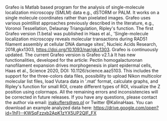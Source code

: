 Grafeo is Matlab based program for the analysis of single-molecule localization microscopy (SMLM) data e.g., dSTORM or PALM. It works on a single molecule coordinates rather than pixelated images. Grafeo uses various pointillist approaches previously described in the literature, e.g., Voronoi Tessellation, Delaunay Triangulation, Ripley's function.  The first Grafeo version (1.beta) was published in Haas et al., 'Single-molecule localization microscopy reveals molecular transactions during RAD51 filament assembly at cellular DNA damage sites',  Nucleic Acids Research, 2018,gkx1303, https://doi.org/10.1093/nar/gkx1303. Grafeo is continuously updated. The current Grafeo version is Grafeo v2.1.à It has new functionalities, developed for the article: Pectin homogalacturonan nanofilament expansion drives morphogenesis in plant epidermal cells, Haas et al., Science 2020, DOI: 10.1126/science.aaz5103. This includes the support for the three-colors data files, possibility to upload Nikon multicolor molecular list files, load Vutara data in '.mat' format, calculate graphs, and Ripley's function for small ROI, create different types of ROI, visualize the Z position using colormaps. All the remaining errors and inconsistencies will be corrected in future releases.  If you have any questions, please contact the author via email: inakuflers@wp.pl or Twitter @KalinaHaas. You can download an example analyzed data here: https://drive.google.com/open?id=1hFI--KWSqFzzxb2ApK1zYX5UP2QlF_FX
